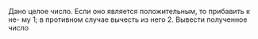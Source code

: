  Дано целое число. Если оно является положительным, то прибавить к не-
 му 1; в противном случае вычесть из него 2. Вывести полученное число
